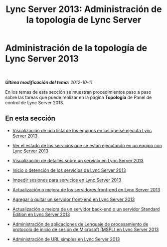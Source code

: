 ﻿---
title: 'Lync Server 2013: Administración de la topología de Lync Server'
TOCTitle: Administración de la topología de Lync Server 2013
ms:assetid: 323ef486-c907-4036-a2bf-c869b1d7f288
ms:mtpsurl: https://technet.microsoft.com/es-es/library/Gg520973(v=OCS.15)
ms:contentKeyID: 48274855
ms.date: 01/07/2017
mtps_version: v=OCS.15
ms.translationtype: HT
---

# Administración de la topología de Lync Server 2013

 

_**Última modificación del tema:** 2012-10-11_

En los temas de esta sección se muestran procedimientos paso a paso sobre las tareas que puede realizar en la página **Topología** de Panel de control de Lync Server 2013.

## En esta sección

  - [Visualización de una lista de los equipos en los que se ejecuta Lync Server 2013](lync-server-2013-view-a-list-of-computers-running-lync-server-2013.md)

  - [Ver el estado de los servicios que se están ejecutando en un equipo con Lync Server 2013](lync-server-2013-view-the-status-of-services-running-on-a-computer.md)

  - [Visualización de detalles sobre un servicio en Lync Server 2013](lync-server-2013-view-details-about-a-service.md)

  - [Inicio o detención de los servicios de Lync Server 2013](lync-server-2013-start-or-stop-lync-server-services.md)

  - [Impedir sesiones para servicios en Lync Server 2013](lync-server-2013-prevent-sessions-for-services.md)

  - [Actualización o mejora de los servidores front-end en Lync Server 2013](lync-server-2013-upgrade-or-update-front-end-servers.md)

  - [Agregar o quitar un servidor front-end en Lync Server 2013](lync-server-2013-add-or-remove-a-front-end-server.md)

  - [Actualización o mejora de un servidor back-end o un servidor Standard Edition en Lync Server 2013](lync-server-2013-upgrade-or-update-a-back-end-server-or-standard-edition-server.md)

  - [Administración de aplicaciones de Lenguaje de procesamiento de protocolo de inicio de sesión de Microsoft (MSPL) en Lync Server 2013](lync-server-2013-managing-microsoft-sip-processing-language-mspl-applications.md)

  - [Administración de URL simples en Lync Server 2013](lync-server-2013-managing-simple-urls.md)

